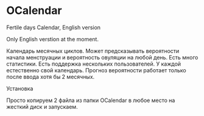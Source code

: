 # OCalendar

Fertile days Calendar, English version

Only English verstion at the moment. 

Календарь месячных циклов. Может предсказывать вероятности начала менструации и вероятность овуляции на любой день. 
Есть много статистики.
Есть поддержка нескольких пользователей. У каждой естественно свой календарь. 
Прогноз вероятности работает только после ввода хотя бы 2 месячных.



Установка

Просто копируем 2 файла из папки OCalendar в любое место на жесткий диск и запускаем.
